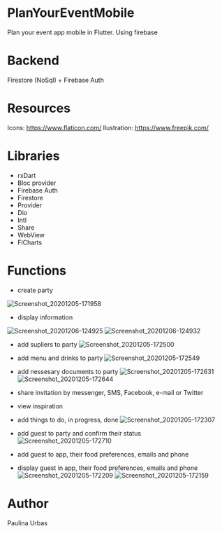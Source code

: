 # PlanYourEventMobile
Plan your event app mobile in Flutter. Using firebase 

# Backend
Firestore (NoSql) + Firebase Auth

# Resources
Icons: https://www.flaticon.com/
Ilustration: https://www.freepik.com/

# Libraries
- rxDart
- Bloc provider
- Firebase Auth
- Firestore
- Provider
- Dio
- Intl
- Share
- WebView
- FlCharts

# Functions
- create party


![Screenshot_20201205-171958](https://user-images.githubusercontent.com/32485281/101280049-12e5c600-37c7-11eb-8c3b-0b56a006f4f1.png)

- display information


![Screenshot_20201206-124925](https://user-images.githubusercontent.com/32485281/101280301-b5527900-37c8-11eb-9d79-360eccc6ac30.png)
![Screenshot_20201206-124932](https://user-images.githubusercontent.com/32485281/101280302-b71c3c80-37c8-11eb-9c38-30044a485d78.png)



- add supliers to party
![Screenshot_20201205-172500](https://user-images.githubusercontent.com/32485281/101280320-ca2f0c80-37c8-11eb-8f5c-7c1276c90e5e.png)



- add menu and drinks to party
![Screenshot_20201205-172549](https://user-images.githubusercontent.com/32485281/101280332-dadf8280-37c8-11eb-89ab-d9dcc4831d25.png)



- add nessesary documents to party
![Screenshot_20201205-172631](https://user-images.githubusercontent.com/32485281/101280351-ec288f00-37c8-11eb-823e-126f525f5616.png)
![Screenshot_20201205-172644](https://user-images.githubusercontent.com/32485281/101280353-ed59bc00-37c8-11eb-90b5-efad93620d30.png)



- share invitation by messenger, SMS, Facebook, e-mail or Twitter

- view inspiration 

- add things to do, in progress, done
![Screenshot_20201205-172307](https://user-images.githubusercontent.com/32485281/101280076-49bbdc00-37c7-11eb-897d-261d114d2fe5.png)

- add guest to party and confirm their status
![Screenshot_20201205-172710](https://user-images.githubusercontent.com/32485281/101280374-06fb0380-37c9-11eb-8da0-9dcb4a47419f.png)

- add guest to app, their food preferences, emails and phone 

- display guest in app, their food preferences, emails and phone 
![Screenshot_20201205-172209](https://user-images.githubusercontent.com/32485281/101280289-9eac2200-37c8-11eb-8fe6-5e3ccfad5aff.png)
![Screenshot_20201205-172159](https://user-images.githubusercontent.com/32485281/101280285-9a800480-37c8-11eb-9b76-31eef7606293.png)



# Author
Paulina Urbas
